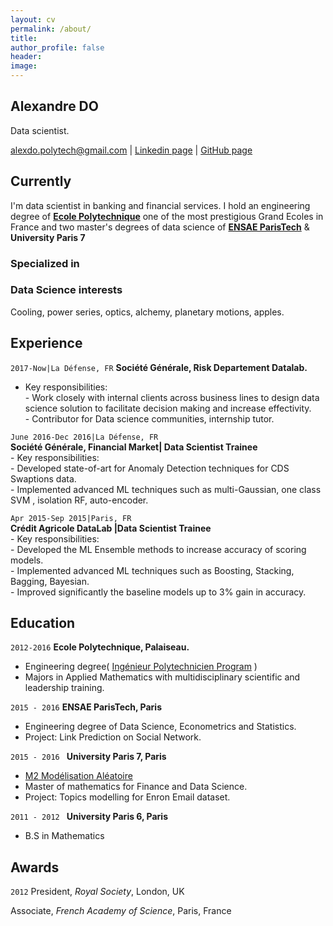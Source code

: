 ```yaml
---
layout: cv
permalink: /about/
title: 
author_profile: false
header:
image:
---
```


## Alexandre DO 
Data scientist.

<div id="webaddress">
<a href="alexdo.polytech@gmail.com">alexdo.polytech@gmail.com</a>
| <a href="https://www.linkedin.com/in/alexandre-do-7500/">Linkedin page</a>
| <a href="https://github.com/alexandre-do/">GitHub page</a>
</div>


## Currently

I'm data scientist in banking and financial services. I hold an engineering degree of [**Ecole Polytechnique**](https://en.wikipedia.org/wiki/%C3%89cole_Polytechnique) one of the most prestigious Grand Ecoles in France and two master's degrees of data science of [**ENSAE ParisTech**](https://www.ensae.fr/en/) & **University Paris 7** 

### Specialized in



### Data Science interests

Cooling, power series, optics, alchemy, planetary motions, apples.

## Experience
`2017-Now|La Défense, FR`
__Société Générale, Risk Departement Datalab.__
   - Key responsibilities:  
    - Work closely with internal clients across business lines to design data science solution to facilitate decision making and increase effectivity.  
    - Contributor for Data science communities, internship tutor.
 
`June 2016-Dec 2016|La Défense, FR`  
__Société Générale, Financial Market| Data Scientist Trainee__  
    - Key responsibilities:  
        - Developed state-of-art for  Anomaly Detection techniques for CDS Swaptions data.  
        - Implemented advanced ML techniques such as multi-Gaussian, one class SVM , isolation RF, auto-encoder.

`Apr 2015-Sep 2015|Paris, FR`  
__Crédit Agricole  DataLab |Data Scientist Trainee__    
    - Key responsibilities:   
        - Developed the ML Ensemble methods to increase accuracy of scoring models.   
        - Implemented advanced ML techniques such as Boosting, Stacking, Bagging, Bayesian.  
        - Improved significantly the baseline models up to 3\% gain in accuracy.  


## Education

`2012-2016`
__Ecole Polytechnique, Palaiseau.__
- Engineering degree( [Ingénieur Polytechnicien Program](https://programmes.polytechnique.edu/en/ingenieur-polytechnicien-program/ingenieur-polytechnicien-program) )
- Majors in Applied Mathematics with multidisciplinary scientific and leadership training. 

`2015 - 2016`
__ENSAE ParisTech, Paris__
- Engineering degree of Data Science, Econometrics and Statistics. 
- Project: Link Prediction on Social Network.  

`2015 - 2016 `
__University Paris 7, Paris__
- [M2 Modélisation Aléatoire](https://masterfinance.math.univ-paris-diderot.fr/index.php)
- Master of mathematics for Finance and Data Science. 
- Project: Topics modelling for Enron Email dataset.

`2011 - 2012 `
__University Paris 6, Paris__
- B.S in Mathematics



## Awards

`2012`
President, *Royal Society*, London, UK

Associate, *French Academy of Science*, Paris, France



<!-- ### Footer
Last updated: May 2013 -->


